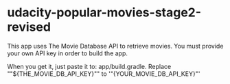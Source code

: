 # udacity-popular-movies-stage2-revised

This app uses The Movie Database API to retrieve movies. You must provide your own API key in order to build the app.

When you get it, just paste it to: app/build.gradle. Replace ""${THE_MOVIE_DB_API_KEY}"" to '"{YOUR_MOVIE_DB_API_KEY}"'
